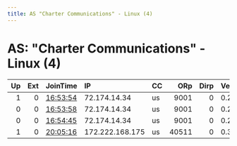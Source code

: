 ```yaml
---
title: AS "Charter Communications" - Linux (4)
---
```


# AS: "Charter Communications" - Linux (4)

|   Up |   Ext | JoinTime                                                                                            | IP              | CC   |   ORp |   Dirp | Version   | Contact   | Nickname       |   eFamMembers |
|-----:|------:|:----------------------------------------------------------------------------------------------------|:----------------|:-----|------:|-------:|:----------|:----------|:---------------|--------------:|
|    1 |     0 | [16:53:54](https://metrics.torproject.org/rs.html#details/54A1D22742768D510FD4AE1343B5DFEE8A18E08A) | 72.174.14.34    | us   |  9001 |      0 | 0.2.5.16  | Anonymous | DockerTorrelay |             1 |
|    0 |     0 | [16:53:58](https://metrics.torproject.org/rs.html#details/DC21C763E952070153301ADE88D863AD0FC17768) | 72.174.14.34    | us   |  9001 |      0 | 0.2.5.16  | Anonymous | DockerTorrelay |             1 |
|    0 |     0 | [16:54:45](https://metrics.torproject.org/rs.html#details/8390940CD3731A422BD83755810716F51304F259) | 72.174.14.34    | us   |  9001 |      0 | 0.2.5.16  | Anonymous | DockerTorrelay |             1 |
|    1 |     0 | [20:05:16](https://metrics.torproject.org/rs.html#details/ECFD97D41C20497151BF41286CF112DFE4BEE3CC) | 172.222.168.175 | us   | 40511 |      0 | 0.3.4.10  | None      | snap269        |             1 |
